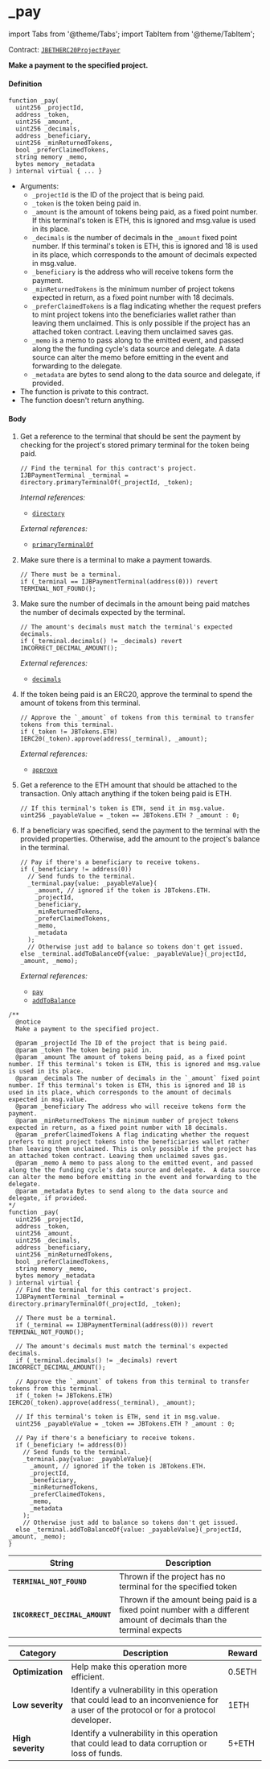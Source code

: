# _pay

import Tabs from '@theme/Tabs';
import TabItem from '@theme/TabItem';

Contract: [`JBETHERC20ProjectPayer`](/api/contracts/jbetherc20projectpayer/README.md)

<Tabs>
<TabItem value="Step by step" label="Step by step">

**Make a payment to the specified project.**

#### Definition

```
function _pay(
  uint256 _projectId,
  address _token,
  uint256 _amount,
  uint256 _decimals,
  address _beneficiary,
  uint256 _minReturnedTokens,
  bool _preferClaimedTokens,
  string memory _memo,
  bytes memory _metadata
) internal virtual { ... }
```

* Arguments:
  * `_projectId` is the ID of the project that is being paid.
  * `_token` is the token being paid in.
  * `_amount` is the amount of tokens being paid, as a fixed point number. If this terminal's token is ETH, this is ignored and msg.value is used in its place.
  * `_decimals` is the number of decimals in the `_amount` fixed point number. If this terminal's token is ETH, this is ignored and 18 is used in its place, which corresponds to the amount of decimals expected in msg.value.
  * `_beneficiary` is the address who will receive tokens form the payment.
  * `_minReturnedTokens` is the minimum number of project tokens expected in return, as a fixed point number with 18 decimals.
  * `_preferClaimedTokens` is a flag indicating whether the request prefers to mint project tokens into the beneficiaries wallet rather than leaving them unclaimed. This is only possible if the project has an attached token contract. Leaving them unclaimed saves gas.
  * `_memo` is a memo to pass along to the emitted event, and passed along the the funding cycle's data source and delegate.  A data source can alter the memo before emitting in the event and forwarding to the delegate.
  * `_metadata` are bytes to send along to the data source and delegate, if provided.
* The function is private to this contract.
* The function doesn't return anything.

#### Body

1.  Get a reference to the terminal that should be sent the payment by checking for the project's stored primary terminal for the token being paid.  

    ```
    // Find the terminal for this contract's project.
    IJBPaymentTerminal _terminal = directory.primaryTerminalOf(_projectId, _token);
    ```

    _Internal references:_

    * [`directory`](/api/contracts/jbetherc20projectpayer/properties/directory.md)

    _External references:_

    * [`primaryTerminalOf`](/api/contracts/jbdirectory/read/primaryterminalof.md)
2.  Make sure there is a terminal to make a payment towards.

    ```
    // There must be a terminal.
    if (_terminal == IJBPaymentTerminal(address(0))) revert TERMINAL_NOT_FOUND();
    ```

3.  Make sure the number of decimals in the amount being paid matches the number of decimals expected by the terminal.

    ```
    // The amount's decimals must match the terminal's expected decimals.
    if (_terminal.decimals() != _decimals) revert INCORRECT_DECIMAL_AMOUNT();
    ```

    _External references:_

    * [`decimals`](/api/contracts/or-abstract/jbpayoutredemptionpaymentterminal/properties/decimals.md)

4.  If the token being paid is an ERC20, approve the terminal to spend the amount of tokens from this terminal.

    ```
    // Approve the `_amount` of tokens from this terminal to transfer tokens from this terminal.
    if (_token != JBTokens.ETH) IERC20(_token).approve(address(_terminal), _amount);
    ```

    _External references:_

    * [`approve`](https://docs.openzeppelin.com/contracts/2.x/api/token/erc20#IERC20-approve-address-uint256-)

5.  Get a reference to the ETH amount that should be attached to the transaction. Only attach anything if the token being paid is ETH.

    ```
    // If this terminal's token is ETH, send it in msg.value.
    uint256 _payableValue = _token == JBTokens.ETH ? _amount : 0;
    ```

6.  If a beneficiary was specified, send the payment to the terminal with the provided properties. Otherwise, add the amount to the project's balance in the terminal.

    ```
    // Pay if there's a beneficiary to receive tokens.
    if (_beneficiary != address(0))
      // Send funds to the terminal.
      _terminal.pay{value: _payableValue}(
        _amount, // ignored if the token is JBTokens.ETH.
        _projectId,
        _beneficiary,
        _minReturnedTokens,
        _preferClaimedTokens,
        _memo,
        _metadata
      );
      // Otherwise just add to balance so tokens don't get issued.
    else _terminal.addToBalanceOf{value: _payableValue}(_projectId, _amount, _memo);
    ```

    _External references:_

    * [`pay`](/api/contracts/or-abstract/jbpayoutredemptionpaymentterminal/write/pay.md)
    * [`addToBalance`](/api/contracts/or-abstract/jbpayoutredemptionpaymentterminal/write/addtobalanceof.md)
    
</TabItem>

<TabItem value="Code" label="Code">

```
/** 
  @notice 
  Make a payment to the specified project.

  @param _projectId The ID of the project that is being paid.
  @param _token The token being paid in.
  @param _amount The amount of tokens being paid, as a fixed point number. If this terminal's token is ETH, this is ignored and msg.value is used in its place.
  @param _decimals The number of decimals in the `_amount` fixed point number. If this terminal's token is ETH, this is ignored and 18 is used in its place, which corresponds to the amount of decimals expected in msg.value.
  @param _beneficiary The address who will receive tokens form the payment.
  @param _minReturnedTokens The minimum number of project tokens expected in return, as a fixed point number with 18 decimals.
  @param _preferClaimedTokens A flag indicating whether the request prefers to mint project tokens into the beneficiaries wallet rather than leaving them unclaimed. This is only possible if the project has an attached token contract. Leaving them unclaimed saves gas.
  @param _memo A memo to pass along to the emitted event, and passed along the the funding cycle's data source and delegate.  A data source can alter the memo before emitting in the event and forwarding to the delegate.
  @param _metadata Bytes to send along to the data source and delegate, if provided.
*/
function _pay(
  uint256 _projectId,
  address _token,
  uint256 _amount,
  uint256 _decimals,
  address _beneficiary,
  uint256 _minReturnedTokens,
  bool _preferClaimedTokens,
  string memory _memo,
  bytes memory _metadata
) internal virtual {
  // Find the terminal for this contract's project.
  IJBPaymentTerminal _terminal = directory.primaryTerminalOf(_projectId, _token);

  // There must be a terminal.
  if (_terminal == IJBPaymentTerminal(address(0))) revert TERMINAL_NOT_FOUND();

  // The amount's decimals must match the terminal's expected decimals.
  if (_terminal.decimals() != _decimals) revert INCORRECT_DECIMAL_AMOUNT();

  // Approve the `_amount` of tokens from this terminal to transfer tokens from this terminal.
  if (_token != JBTokens.ETH) IERC20(_token).approve(address(_terminal), _amount);

  // If this terminal's token is ETH, send it in msg.value.
  uint256 _payableValue = _token == JBTokens.ETH ? _amount : 0;

  // Pay if there's a beneficiary to receive tokens.
  if (_beneficiary != address(0))
    // Send funds to the terminal.
    _terminal.pay{value: _payableValue}(
      _amount, // ignored if the token is JBTokens.ETH.
      _projectId,
      _beneficiary,
      _minReturnedTokens,
      _preferClaimedTokens,
      _memo,
      _metadata
    );
    // Otherwise just add to balance so tokens don't get issued.
  else _terminal.addToBalanceOf{value: _payableValue}(_projectId, _amount, _memo);
}
```

</TabItem>

<TabItem value="Errors" label="Errors">

| String                                       | Description                                                                     |
| -------------------------------------------- | ------------------------------------------------------------------------------- |
| **`TERMINAL_NOT_FOUND`**    | Thrown if the project has no terminal for the specified token   |
| **`INCORRECT_DECIMAL_AMOUNT`**                     | Thrown if the amount being paid is a fixed point number with a different amount of decimals than the terminal expects  |

</TabItem>

<TabItem value="Bug bounty" label="Bug bounty">

| Category          | Description                                                                                                                            | Reward |
| ----------------- | -------------------------------------------------------------------------------------------------------------------------------------- | ------ |
| **Optimization**  | Help make this operation more efficient.                                                                                               | 0.5ETH |
| **Low severity**  | Identify a vulnerability in this operation that could lead to an inconvenience for a user of the protocol or for a protocol developer. | 1ETH   |
| **High severity** | Identify a vulnerability in this operation that could lead to data corruption or loss of funds.                                        | 5+ETH  |

</TabItem>
</Tabs>
